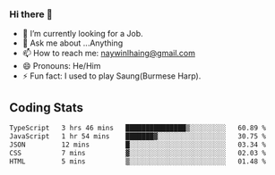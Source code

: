 ### Hi there 👋

- 🔭 I’m currently looking for a Job.
- 💬 Ask me about ...Anything
- 📫 How to reach me: naywinlhaing@gmail.com
- 😄 Pronouns: He/Him
- ⚡ Fun fact: I used to play Saung(Burmese Harp).


## Coding Stats
<!--START_SECTION:waka-->

```txt
TypeScript   3 hrs 46 mins   ███████████████▒░░░░░░░░░   60.89 %
JavaScript   1 hr 54 mins    ███████▓░░░░░░░░░░░░░░░░░   30.75 %
JSON         12 mins         █░░░░░░░░░░░░░░░░░░░░░░░░   03.34 %
CSS          7 mins          ▓░░░░░░░░░░░░░░░░░░░░░░░░   02.03 %
HTML         5 mins          ▒░░░░░░░░░░░░░░░░░░░░░░░░   01.48 %
```

<!--END_SECTION:waka-->
